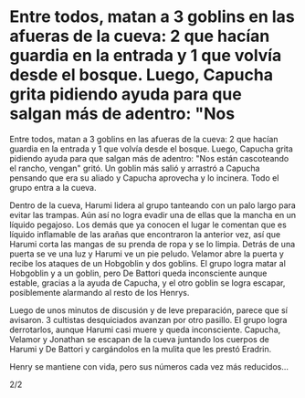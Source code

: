 # Entre todos, matan a 3 goblins en las afueras de la cueva: 2 que hacían guardia en la entrada y 1 que volvía desde el bosque.  Luego, Capucha grita pidiendo ayuda para que salgan más de adentro: "Nos 

Entre todos, matan a 3 goblins en las afueras de la cueva: 2 que hacían guardia en la entrada y 1 que volvía desde el bosque.  Luego, Capucha grita pidiendo ayuda para que salgan más de adentro: "Nos están cascoteando el rancho, vengan" gritó. Un goblin más salió y arrastró a Capucha pensando que era su aliado y Capucha aprovecha y lo incinera. Todo el grupo entra a la cueva.

Dentro de la cueva, Harumi lidera al grupo tanteando con un palo largo para evitar las trampas. Aún así no logra evadir una de ellas que la mancha en un líquido pegajoso. Los demás que ya conocen el lugar le comentan que es líquido inflamable de las arañas que encontraron la anterior vez, así que Harumi corta las mangas de su prenda de ropa y se lo limpia. Detrás de una puerta se ve una luz y Harumi ve un pie peludo. Velamor abre la puerta y recibe los ataques de un Hobgoblin y dos goblins. El grupo logra matar al Hobgoblin y a un goblin, pero De Battori queda inconsciente aunque estable, gracias a la ayuda de Capucha, y el otro goblin se logra escapar, posiblemente alarmando al resto de los Henrys.

Luego de unos minutos de discusión y de leve preparación, parece que sí avisaron. 3 cultistas desquiciados avanzan por otro pasillo. El grupo logra derrotarlos, aunque Harumi casi muere y queda inconsciente. Capucha, Velamor y Jonathan se escapan de la cueva juntando los cuerpos de Harumi y De Battori y cargándolos en la mulita que les prestó Eradrin.

Henry se mantiene con vida, pero sus números cada vez más reducidos...

2/2

